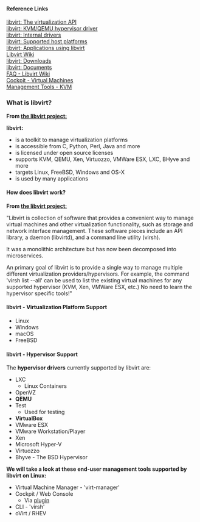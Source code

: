 #### Reference Links

[libvirt: The virtualization API](https://libvirt.org/)  
[libvirt: KVM/QEMU hypervisor driver](https://libvirt.org/drvqemu.html)  
[libvirt: Internal drivers](https://libvirt.org/drivers.html)  
[libvirt: Supported host platforms](https://libvirt.org/platforms.html)  
[libvirt: Applications using libvirt](https://libvirt.org/apps.html)  
[Libvirt Wiki](https://wiki.libvirt.org/page/Main_Page)  
[libvirt: Downloads](https://libvirt.org/downloads.html)  
[libvirt: Documents](https://libvirt.org/docs.html)  
[FAQ - Libvirt Wiki](https://wiki.libvirt.org/page/FAQ)  
[Cockpit - Virtual Machines](https://cockpit-project.org/)  
[Management Tools - KVM](https://www.linux-kvm.org/page/Management_Tools)  

### What is libvirt?

**From [the libvirt project:](https://libvirt.org/)**

**libvirt:**
- is a toolkit to manage virtualization platforms
- is accessible from C, Python, Perl, Java and more
- is licensed under open source licenses
- supports KVM, QEMU, Xen, Virtuozzo, VMWare ESX, LXC, BHyve and more
- targets Linux, FreeBSD, Windows and OS-X
- is used by many applications

#### How does libvirt work?

**From [the libvirt project:](https://libvirt.org/)**

"Libvirt is collection of software that provides a convenient way to manage virtual machines and other virtualization functionality, such as storage and network interface management. These software pieces include an API library, a daemon (libvirtd), and a command line utility (virsh).

It was a monolithic architecture but has now been decomposed into microservices.

An primary goal of libvirt is to provide a single way to manage multiple different virtualization providers/hypervisors. For example, the command 'virsh list --all' can be used to list the existing virtual machines for any supported hypervisor (KVM, Xen, VMWare ESX, etc.) No need to learn the hypervisor specific tools!"

#### libvirt - Virtualization Platform Support

- Linux
- Windows
- macOS
- FreeBSD

#### libvirt - Hypervisor Support

The **hypervisor drivers** currently supported by libvirt are:

- LXC 
  - Linux Containers
- OpenVZ
- **QEMU**
- Test
  - Used for testing
- **VirtualBox**
- VMware ESX
- VMware Workstation/Player
- Xen
- Microsoft Hyper-V
- Virtuozzo
- Bhyve - The BSD Hypervisor

**We will take a look at these end-user management tools supported by libvirt on Linux:**

- Virtual Machine Manager - 'virt-manager'
- Cockpit / Web Console
  - Via [plugin](https://cockpit-project.org/)
- CLI - 'virsh'
- oVirt / RHEV
